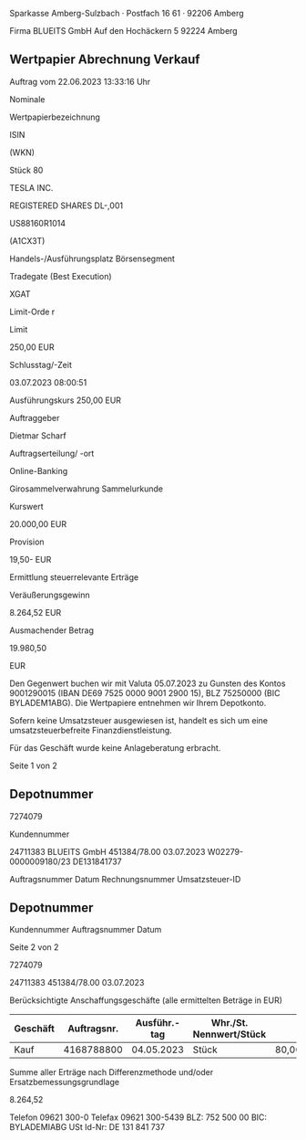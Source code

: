 <!-- image -->

Sparkasse Amberg-Sulzbach · Postfach 16 61 · 92206 Amberg

Firma BLUEITS GmbH Auf den Hochäckern 5 92224 Amberg

## Wertpapier Abrechnung Verkauf

Auftrag vom 22.06.2023 13:33:16 Uhr

Nominale

Wertpapierbezeichnung

ISIN

(WKN)

Stück 80

TESLA INC.

REGISTERED SHARES DL-,001

US88160R1014

(A1CX3T)

Handels-/Ausführungsplatz Börsensegment

Tradegate (Best Execution)

XGAT

Limit-Orde r

Limit

250,00 EUR

Schlusstag/-Zeit

03.07.2023 08:00:51

Ausführungskurs 250,00 EUR

Auftraggeber

Dietmar Scharf

Auftragserteilung/ -ort

Online-Banking

Girosammelverwahrung Sammelurkunde

Kurswert

20.000,00 EUR

Provision

19,50- EUR

Ermittlung steuerrelevante Erträge

Veräußerungsgewinn

8.264,52 EUR

Ausmachender Betrag

19.980,50

EUR

Den Gegenwert buchen wir mit Valuta 05.07.2023 zu Gunsten des Kontos 9001290015 (IBAN DE69 7525 0000 9001 2900 15), BLZ 75250000 (BIC BYLADEM1ABG). Die Wertpapiere entnehmen wir Ihrem Depotkonto.

Sofern keine Umsatzsteuer ausgewiesen ist, handelt es sich um eine umsatzsteuerbefreite Finanzdienstleistung.

Für das Geschäft wurde keine Anlageberatung erbracht.

Seite 1 von 2

## Depotnummer

7274079

Kundennummer

24711383 BLUEITS GmbH 451384/78.00 03.07.2023 W02279-0000009180/23 DE131841737

Auftragsnummer Datum Rechnungsnummer Umsatzsteuer-ID

<!-- image -->

## Depotnummer

Kundennummer Auftragsnummer Datum

Seite 2 von 2

7274079

24711383 451384/78.00 03.07.2023

Berücksichtigte Anschaffungsgeschäfte (alle ermittelten Beträge in EUR)

| Geschäft   |   Auftragsnr. | Ausführ.-tag   | Whr./St. Nennwert/Stück   |         | AS-Kosten   | Erlös     | ant. Ergebnis   |     |
|------------|---------------|----------------|---------------------------|---------|-------------|-----------|-----------------|-----|
| Kauf       |    4168788800 | 04.05.2023     | Stück                     | 80,0000 | 11.712,48-  | 19.977,00 | 8.264,52        | (D) |

Summe aller Erträge nach Differenzmethode und/oder Ersatzbemessungsgrundlage

8.264,52

Telefon 09621 300-0 Telefax 09621 300-5439 BLZ: 752 500 00 BIC: BYLADEMIABG USt Id-Nr: DE 131 841 737